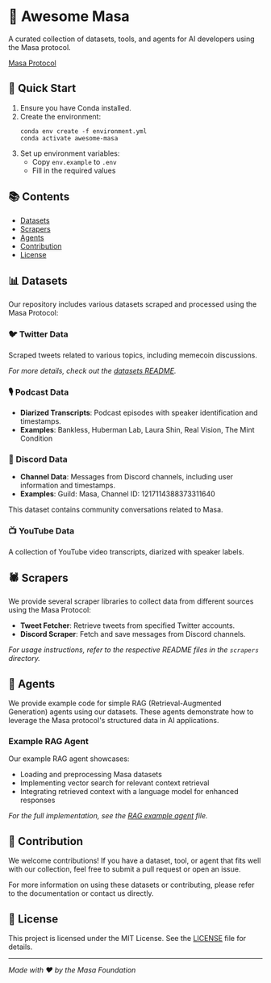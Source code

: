 # 🌟 Awesome Masa

A curated collection of datasets, tools, and agents for AI developers using the Masa protocol.

[Masa Protocol](https://github.com/masa-finance/masa-oracle)

## 🚀 Quick Start

1. Ensure you have Conda installed.
2. Create the environment:
   ```
   conda env create -f environment.yml
   conda activate awesome-masa
   ```
3. Set up environment variables:
   - Copy `env.example` to `.env`
   - Fill in the required values

## 📚 Contents

- [Datasets](#datasets)
- [Scrapers](#scrapers)
- [Agents](#agents)
- [Contribution](#contribution)
- [License](#license)

## 📊 Datasets

Our repository includes various datasets scraped and processed using the Masa Protocol:

### 🐦 Twitter Data

Scraped tweets related to various topics, including memecoin discussions.

*For more details, check out the [datasets README](datasets/README.md).*

### 🎙️ Podcast Data

- **Diarized Transcripts**: Podcast episodes with speaker identification and timestamps.
- **Examples**: Bankless, Huberman Lab, Laura Shin, Real Vision, The Mint Condition

### 💬 Discord Data

- **Channel Data**: Messages from Discord channels, including user information and timestamps.
- **Examples**: Guild: Masa, Channel ID: 1217114388373311640

This dataset contains community conversations related to Masa.

### 📺 YouTube Data

A collection of YouTube video transcripts, diarized with speaker labels.

## 🕷️ Scrapers

We provide several scraper libraries to collect data from different sources using the Masa Protocol:

- **Tweet Fetcher**: Retrieve tweets from specified Twitter accounts.
- **Discord Scraper**: Fetch and save messages from Discord channels.

*For usage instructions, refer to the respective README files in the `scrapers` directory.*

## 🤖 Agents

We provide example code for simple RAG (Retrieval-Augmented Generation) agents using our datasets. These agents demonstrate how to leverage the Masa protocol's structured data in AI applications.

### Example RAG Agent

Our example RAG agent showcases:

- Loading and preprocessing Masa datasets
- Implementing vector search for relevant context retrieval
- Integrating retrieved context with a language model for enhanced responses

*For the full implementation, see the [RAG example agent](agents/rag_example.py) file.*

## 🤝 Contribution

We welcome contributions! If you have a dataset, tool, or agent that fits well with our collection, feel free to submit a pull request or open an issue.

For more information on using these datasets or contributing, please refer to the documentation or contact us directly.

## 📄 License

This project is licensed under the MIT License. See the [LICENSE](LICENSE) file for details.

---

*Made with ❤️ by the Masa Foundation*